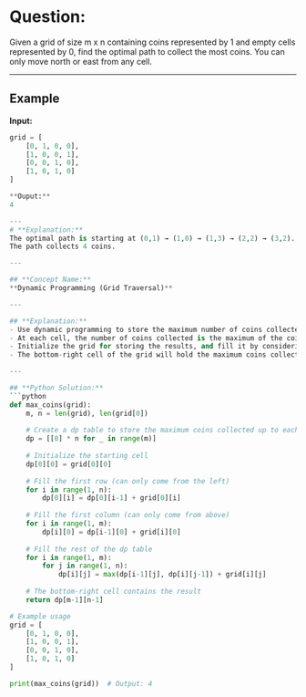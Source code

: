 # **Question:**  
Given a grid of size m x n containing coins represented by 1 and empty cells represented by 0, find the optimal path to collect the most coins. You can only move north or east from any cell.

---

## **Example**  
**Input:**  
```python
grid = [
    [0, 1, 0, 0],
    [1, 0, 0, 1],
    [0, 0, 1, 0],
    [1, 0, 1, 0]
]

**Ouput:**
4

---
# **Explanation:**  
The optimal path is starting at (0,1) → (1,0) → (1,3) → (2,2) → (3,2).  
The path collects 4 coins.

---

## **Concept Name:**  
**Dynamic Programming (Grid Traversal)**  

---

## **Explanation:**  
- Use dynamic programming to store the maximum number of coins collected up to each point in the grid.  
- At each cell, the number of coins collected is the maximum of the coins collected from the north or east direction, plus the coins in the current cell.  
- Initialize the grid for storing the results, and fill it by considering the paths from the north and east.  
- The bottom-right cell of the grid will hold the maximum coins collected following the optimal path.

---

## **Python Solution:**  
```python
def max_coins(grid):
    m, n = len(grid), len(grid[0])
    
    # Create a dp table to store the maximum coins collected up to each cell
    dp = [[0] * n for _ in range(m)]
    
    # Initialize the starting cell
    dp[0][0] = grid[0][0]
    
    # Fill the first row (can only come from the left)
    for i in range(1, n):
        dp[0][i] = dp[0][i-1] + grid[0][i]
    
    # Fill the first column (can only come from above)
    for i in range(1, m):
        dp[i][0] = dp[i-1][0] + grid[i][0]
    
    # Fill the rest of the dp table
    for i in range(1, m):
        for j in range(1, n):
            dp[i][j] = max(dp[i-1][j], dp[i][j-1]) + grid[i][j]
    
    # The bottom-right cell contains the result
    return dp[m-1][n-1]

# Example usage
grid = [
    [0, 1, 0, 0],
    [1, 0, 0, 1],
    [0, 0, 1, 0],
    [1, 0, 1, 0]
]

print(max_coins(grid))  # Output: 4
```
